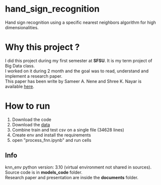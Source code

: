 # hand_sign_recognition
Hand sign recognition using a specific nearest neighbors algorithm for high dimensionalities.

# Why this project ?
I did this project during my first semester at **SFSU**. It is my term project of Big Data class.<br>
I worked on it during 2 month and the goal was to read, understand and implement a research paper.<br>
This paper has been write by Sameer A. Nene and Shree K. Nayar is available [here](https://cave.cs.columbia.edu/old/publications/pdfs/Nene_PAMI97.pdf "A Simple Algorithm for Nearest Neighbor Search in High Dimensions").

# How to run
1. Download the code
2. Download the [data](https://www.kaggle.com/datasets/datamunge/sign-language-mnist "mnist dataset")
3. Combine train and test csv on a single file (34628 lines)
4. Create env and install the requirements
5. open "process_fnn.ipynb" and run cells

## Info
knn_env python version: 3.10 (virtual environment not shared in sources).<br>
Source code is in **models_code** folder.<br>
Research paper and presentation are inside the **documents** folder.
